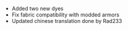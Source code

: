 * Added two new dyes
* Fix fabric compatibility with modded armors
* Updated chinese translation done by Rad233
